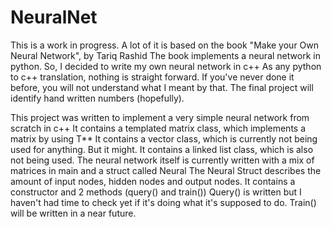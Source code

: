 # NeuralNet

This is a work in progress. A lot of it is based on the book "Make your Own Neural Network", by Tariq Rashid
The book implements a neural network in python. So, I decided to write my own neural network in c++
As any python to c++ translation, nothing is straight forward. If you've never done it before, you will not
understand what I meant by that.
The final project will identify hand written numbers (hopefully).

This project was written to implement a very simple neural network from scratch in c++
It contains a templated matrix class, which implements a matrix by using T**
It contains a vector class, which is currently not being used for anything. But it might.
It contains a linked list class, which is also not being used.
The neural network itself is currently written with a mix of matrices in main and a struct called Neural
The Neural Struct describes the amount of input nodes, hidden nodes and output nodes. It contains a constructor
and 2 methods (query() and train())
Query() is written but I haven't had time to check yet if it's doing what it's supposed to do.
Train() will be written in a near future.
